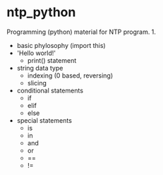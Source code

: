 # ntp_python
 Programming (python) material for NTP program.
1. 
- basic phylosophy (import this)
- 'Hello world!'
    - print() statement
- string data type
    - indexing (0 based, reversing)
    - slicing
- conditional statements
    - if
    - elif
    - else
- special statements
    - is
    - in
    - and
    - or
    - ==
    - !=
